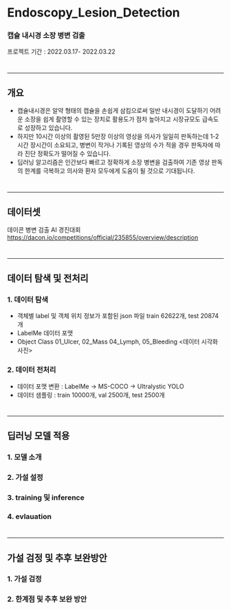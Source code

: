# Endoscopy_Lesion_Detection
### 캡슐 내시경 소장 병변 검출
프로젝트 기간 : 2022.03.17- 2022.03.22
#
#
---
## 개요
* 캡슐내시경은 알약 형태의 캡슐을 손쉽게 삼킴으로써 일반 내시경이 도달하기 어려운 소장을 쉽게 촬영할 수 있는 장치로 활용도가 점차 높아지고 시장규모도 급속도로 성장하고 있습니다. 
* 하지만 10시간 이상의 촬영된 5만장 이상의 영상을 의사가 일일히 판독하는데 1-2시간 장시간이 소요되고, 병변이 작거나 기록된 영상의 수가 적을 경우 판독자에 따라 진단 정확도가 떨어질 수 있습니다. 
* 딥러닝 알고리즘은 인간보다 빠르고 정확하게 소장 병변을 검출하여 기존 영상 판독의 한계를 극복하고 의사와 환자 모두에게 도움이 될 것으로 기대됩니다.
#
---
## 데이터셋
데이콘 병변 검출 AI 경진대회
https://dacon.io/competitions/official/235855/overview/description
#
---
## 데이터 탐색 및 전처리
### 1. 데이터 탐색
* 객체별 label 및 객체 위치 정보가 포함된 json 파일 train 62622개, test 20874개
* LabelMe 데이터 포맷
* Object Class 01_Ulcer, 02_Mass 04_Lymph, 05_Bleeding
<데이터 시각화 사진>
### 2. 데이터 전처리
* 데이터 포맷 변환 : LabelMe -> MS-COCO -> Ultralystic YOLO
* 데이터 샘플링 : train 10000개, val 2500개, test 2500개
#
---
## 딥러닝 모델 적용
### 1. 모델 소개
### 2. 가설 설정
### 3. training 및 inference
### 4. evlauation
#
---
## 가설 검정 및 추후 보완방안
### 1. 가설 검정
### 2. 한계점 및 추후 보완 방안

